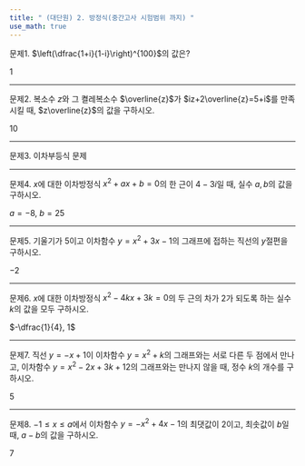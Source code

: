 ```yaml
---
title: " (대단원) 2. 방정식(중간고사 시험범위 까지) " 
use_math: true
---
```


문제1. $\left(\dfrac{1+i}{1-i}\right)^{100}$의 값은?

$1$

---

문제2. 복소수 $z$와 그 켤레복소수 $\overline{z}$가 $iz+2\overline{z}=5+i$를 만족시킬 때, $z\overline{z}$의 값을 구하시오. 

$10$

---

문제3. 이차부등식 문제

---

문제4. $x$에 대한 이차방정식 $x^2+ax+b=0$의 한 근이 $4-3i$일 때, 실수 $a, b$의 값을 구하시오. 

$a=-8$, $b=25$

---

문제5. 기울기가 $5$이고 이차함수 $y=x^2+3x-1$의 그래프에 접하는 직선의 $y$절편을 구하시오. 

$-2$

---

문제6. $x$에 대한 이차방정식 $x^2-4kx+3k=0$의 두 근의 차가 $2$가 되도록 하는 실수 $k$의 값을 모두 구하시오. 

$-\dfrac{1}{4}, 1$

---

문제7. 직선 $y=-x+1$이 이차함수 $y=x^2+k$의 그래프와는 서로 다른 두 점에서 만나고, 이차함수 $y=x^2-2x+3k+12$의 그래프와는 만나지 않을 때, 정수 $k$의 개수를 구하시오. 

$5$

---

문제8. $-1\le x\le a$에서 이차함수 $y=-x^2+4x-1$의 최댓값이 $2$이고, 최솟값이 $b$일 때, $a-b$의 값을 구하시오. 

$7$

